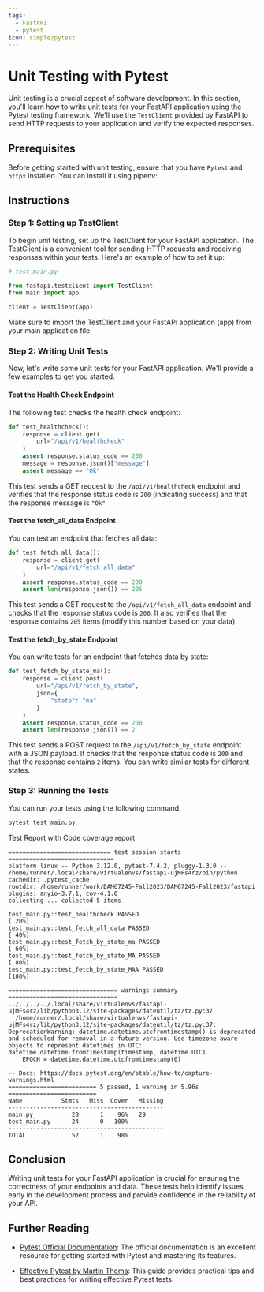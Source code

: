 ```yaml
---
tags:
  - FastAPI
  - pytest
icon: simple/pytest
---
```


# Unit Testing with Pytest

Unit testing is a crucial aspect of software development. In this section, you'll learn how to write unit tests for your FastAPI application using the Pytest testing framework. We'll use the `TestClient` provided by FastAPI to send HTTP requests to your application and verify the expected responses.

## Prerequisites

Before getting started with unit testing, ensure that you have `Pytest` and `httpx` installed. You can install it using pipenv:

## Instructions

### Step 1: Setting up TestClient

To begin unit testing, set up the TestClient for your FastAPI application. The TestClient is a convenient tool for sending HTTP requests and receiving responses within your tests. Here's an example of how to set it up:

```python
# test_main.py

from fastapi.testclient import TestClient
from main import app

client = TestClient(app)
```

Make sure to import the TestClient and your FastAPI application (app) from your main application file.

### Step 2: Writing Unit Tests

Now, let's write some unit tests for your FastAPI application. We'll provide a few examples to get you started.

#### Test the Health Check Endpoint

The following test checks the health check endpoint:

```python
def test_healthcheck():
    response = client.get(
        url="/api/v1/healthcheck"
    )
    assert response.status_code == 200
    message = response.json()["message"]
    assert message == "Ok"
```

This test sends a GET request to the `/api/v1/healthcheck` endpoint and verifies that the response status code is `200` (indicating success) and that the response message is `"Ok"`

#### Test the fetch_all_data Endpoint
You can test an endpoint that fetches all data:
```python
def test_fetch_all_data():
    response = client.get(
        url="/api/v1/fetch_all_data"
    )
    assert response.status_code == 200
    assert len(response.json()) == 205
```

This test sends a GET request to the `/api/v1/fetch_all_data` endpoint and checks that the response status code is `200`. It also verifies that the response contains `205` items (modify this number based on your data).


#### Test the fetch_by_state Endpoint
You can write tests for an endpoint that fetches data by state:
```python
def test_fetch_by_state_ma():
    response = client.post(
        url="/api/v1/fetch_by_state",
        json={
            "state": "ma"
        }
    )
    assert response.status_code == 200
    assert len(response.json()) == 2
```
This test sends a POST request to the `/api/v1/fetch_by_state` endpoint with a JSON payload. It checks that the response status code is `200` and that the response contains `2` items. You can write similar tests for different states.

### Step 3: Running the Tests

You can run your tests using the following command:

```bash
pytest test_main.py
```

Test Report with Code coverage report

```plaintext title="stdout"
============================= test session starts ==============================
platform linux -- Python 3.12.0, pytest-7.4.2, pluggy-1.3.0 -- /home/runner/.local/share/virtualenvs/fastapi-ujMFs4rz/bin/python
cachedir: .pytest_cache
rootdir: /home/runner/work/DAMG7245-Fall2023/DAMG7245-Fall2023/fastapi
plugins: anyio-3.7.1, cov-4.1.0
collecting ... collected 5 items

test_main.py::test_healthcheck PASSED                                    [ 20%]
test_main.py::test_fetch_all_data PASSED                                 [ 40%]
test_main.py::test_fetch_by_state_ma PASSED                              [ 60%]
test_main.py::test_fetch_by_state_MA PASSED                              [ 80%]
test_main.py::test_fetch_by_state_MAA PASSED                             [100%]

=============================== warnings summary ===============================
../../../../.local/share/virtualenvs/fastapi-ujMFs4rz/lib/python3.12/site-packages/dateutil/tz/tz.py:37
  /home/runner/.local/share/virtualenvs/fastapi-ujMFs4rz/lib/python3.12/site-packages/dateutil/tz/tz.py:37: DeprecationWarning: datetime.datetime.utcfromtimestamp() is deprecated and scheduled for removal in a future version. Use timezone-aware objects to represent datetimes in UTC: datetime.datetime.fromtimestamp(timestamp, datetime.UTC).
    EPOCH = datetime.datetime.utcfromtimestamp(0)

-- Docs: https://docs.pytest.org/en/stable/how-to/capture-warnings.html
========================= 5 passed, 1 warning in 5.96s =========================
Name           Stmts   Miss  Cover   Missing
--------------------------------------------
main.py           28      1    96%   29
test_main.py      24      0   100%
--------------------------------------------
TOTAL             52      1    98%
```

## Conclusion
Writing unit tests for your FastAPI application is crucial for ensuring the correctness of your endpoints and data. These tests help identify issues early in the development process and provide confidence in the reliability of your API.

## Further Reading

- [Pytest Official Documentation](https://docs.pytest.org/en/latest/): The official documentation is an excellent resource for getting started with Pytest and mastering its features.

- [Effective Pytest by Martin Thoma](https://martin-thoma.com/testing-python-code/): This guide provides practical tips and best practices for writing effective Pytest tests.
